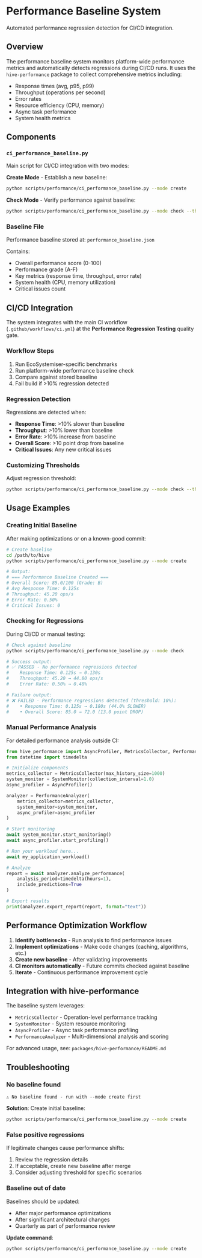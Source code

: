 # Performance Baseline System

Automated performance regression detection for CI/CD integration.

## Overview

The performance baseline system monitors platform-wide performance metrics and automatically detects regressions during CI/CD runs. It uses the `hive-performance` package to collect comprehensive metrics including:

- Response times (avg, p95, p99)
- Throughput (operations per second)
- Error rates
- Resource efficiency (CPU, memory)
- Async task performance
- System health metrics

## Components

### `ci_performance_baseline.py`

Main script for CI/CD integration with two modes:

**Create Mode** - Establish a new baseline:
```bash
python scripts/performance/ci_performance_baseline.py --mode create
```

**Check Mode** - Verify performance against baseline:
```bash
python scripts/performance/ci_performance_baseline.py --mode check --threshold 0.10
```

### Baseline File

Performance baseline stored at: `performance_baseline.json`

Contains:
- Overall performance score (0-100)
- Performance grade (A-F)
- Key metrics (response time, throughput, error rate)
- System health (CPU, memory utilization)
- Critical issues count

## CI/CD Integration

The system integrates with the main CI workflow (`.github/workflows/ci.yml`) at the **Performance Regression Testing** quality gate.

### Workflow Steps

1. Run EcoSystemiser-specific benchmarks
2. Run platform-wide performance baseline check
3. Compare against stored baseline
4. Fail build if >10% regression detected

### Regression Detection

Regressions are detected when:

- **Response Time**: >10% slower than baseline
- **Throughput**: >10% lower than baseline
- **Error Rate**: >10% increase from baseline
- **Overall Score**: >10 point drop from baseline
- **Critical Issues**: Any new critical issues

### Customizing Thresholds

Adjust regression threshold:
```bash
python scripts/performance/ci_performance_baseline.py --mode check --threshold 0.15  # 15% threshold
```

## Usage Examples

### Creating Initial Baseline

After making optimizations or on a known-good commit:

```bash
# Create baseline
cd /path/to/hive
python scripts/performance/ci_performance_baseline.py --mode create

# Output:
# === Performance Baseline Created ===
# Overall Score: 85.0/100 (Grade: B)
# Avg Response Time: 0.125s
# Throughput: 45.20 ops/s
# Error Rate: 0.50%
# Critical Issues: 0
```

### Checking for Regressions

During CI/CD or manual testing:

```bash
# Check against baseline
python scripts/performance/ci_performance_baseline.py --mode check

# Success output:
# ✅ PASSED - No performance regressions detected
#    Response Time: 0.125s → 0.130s
#    Throughput: 45.20 → 44.80 ops/s
#    Error Rate: 0.50% → 0.48%

# Failure output:
# ❌ FAILED - Performance regressions detected (threshold: 10%):
#    • Response Time: 0.125s → 0.180s (44.0% SLOWER)
#    • Overall Score: 85.0 → 72.0 (13.0 point DROP)
```

### Manual Performance Analysis

For detailed performance analysis outside CI:

```python
from hive_performance import AsyncProfiler, MetricsCollector, PerformanceAnalyzer, SystemMonitor
from datetime import timedelta

# Initialize components
metrics_collector = MetricsCollector(max_history_size=1000)
system_monitor = SystemMonitor(collection_interval=1.0)
async_profiler = AsyncProfiler()

analyzer = PerformanceAnalyzer(
    metrics_collector=metrics_collector,
    system_monitor=system_monitor,
    async_profiler=async_profiler
)

# Start monitoring
await system_monitor.start_monitoring()
await async_profiler.start_profiling()

# Run your workload here...
await my_application_workload()

# Analyze
report = await analyzer.analyze_performance(
    analysis_period=timedelta(hours=1),
    include_predictions=True
)

# Export results
print(analyzer.export_report(report, format="text"))
```

## Performance Optimization Workflow

1. **Identify bottlenecks** - Run analysis to find performance issues
2. **Implement optimizations** - Make code changes (caching, algorithms, etc.)
3. **Create new baseline** - After validating improvements
4. **CI monitors automatically** - Future commits checked against baseline
5. **Iterate** - Continuous performance improvement cycle

## Integration with hive-performance

The baseline system leverages:

- `MetricsCollector` - Operation-level performance tracking
- `SystemMonitor` - System resource monitoring
- `AsyncProfiler` - Async task performance profiling
- `PerformanceAnalyzer` - Multi-dimensional analysis and scoring

For advanced usage, see: `packages/hive-performance/README.md`

## Troubleshooting

### No baseline found

```
⚠️ No baseline found - run with --mode create first
```

**Solution**: Create initial baseline:
```bash
python scripts/performance/ci_performance_baseline.py --mode create
```

### False positive regressions

If legitimate changes cause performance shifts:

1. Review the regression details
2. If acceptable, create new baseline after merge
3. Consider adjusting threshold for specific scenarios

### Baseline out of date

Baselines should be updated:
- After major performance optimizations
- After significant architectural changes
- Quarterly as part of performance review

**Update command**:
```bash
python scripts/performance/ci_performance_baseline.py --mode create
```
